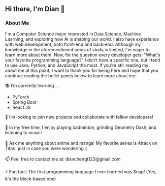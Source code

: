## Hi there, I'm Dian 👋

<!--
**dianchengt123/dianchengt123** is a ✨ _special_ ✨ repository because its `README.md` (this file) appears on your GitHub profile.

Here are some ideas to get you started:

- 🔭 I’m currently working on ...
- 🌱 I’m currently learning ...
- 👯 I’m looking to collaborate on ...
- 🤔 I’m looking for help with ...
- 💬 Ask me about ...
- 📫 How to reach me: ...
- 😄 Pronouns: ...
- ⚡ Fun fact: ...
-->

### About Me
I'm a Computer Science major interested in Data Science, Machine Learning, and exploring how AI is shaping our world. I also have experience with web development, both front-end and back-end. Although my knowledge in the aforementioned areas of study is limited, I'm eager to learn more about them. Now, for the question every developer gets: "What's your favorite programming language?" I don't have a specific one, but I tend to use Java, Python, and JavaScript the most. If you're still reading my about me at this point, I want to thank you for being here and hope that you continue reading the bullet points below to learn more about me:

📚 I’m currently learning ...
<ul>
  <li>PyTorch</li>
  <li>Spring Boot</li>
  <li>React JS</li>
</ul>
🚀 I’m looking to join new projects and collaborate with fellow developers!
<br />
<br />
👯 In my free time, I enjoy playing badminton, grinding Geometry Dash, and listening to music!
<br />
<br />
💬 Ask me anything about anime and manga! My favorite series is Attack on Titan, just in case you were wondering :)
<br />
<br />
📫 Feel free to contact me at: dianchengt123@gmail.com
<br />
<br />
⚡ Fun fact: The first programming language I ever learned was Snap! (Yes, it's the block-based one) 
